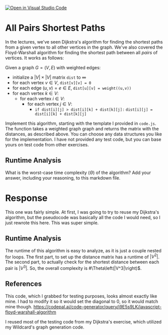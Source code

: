 [![Open in Visual Studio Code](https://classroom.github.com/assets/open-in-vscode-718a45dd9cf7e7f842a935f5ebbe5719a5e09af4491e668f4dbf3b35d5cca122.svg)](https://classroom.github.com/online_ide?assignment_repo_id=13025255&assignment_repo_type=AssignmentRepo)
# All Pairs Shortest Paths

In the lectures, we've seen Dijkstra's algorithm for finding the shortest paths
from a given vertex to all other vertices in the graph. We've also covered the
Floyd-Warshall algorithm for finding the shortest path between all *pairs* of
vertices. It works as follows:

Given a graph $G = (V, E)$ with weighted edges:
- initialize a $|V|\times|V|$ matrix `dist` to $\infty$
- for each vertex $v \in V$, `dist[v][v] = 0`
- for each edge $(u,v) = e \in E$, `dist[u][v] = weight((u,v))`
- for each vertex $k\in V$:
    - for each vertex $i\in V$:
        - for each vertex $j\in V$:
            - `if dist[i][j] > dist[i][k] + dist[k][j]:`
              `dist[i][j] = dist[i][k] + dist[k][j]`

Implement this algorithm, starting with the template I provided in `code.js`.
The function takes a weighted graph graph and returns the matrix with the
distances, as described above. You can choose any data structures you like for
the implementation. I have not provided any test code, but you can base yours on
test code from other exercises.

## Runtime Analysis

What is the worst-case time complexity ($\Theta$) of the algorithm? Add your
answer, including your reasoning, to this markdown file.


# Response
This one was fairly simple. At first, I was going to try to reuse my Dijkstra's algorithm, but the pseudocode was basically all the code I would need, so I just rewrote this here. This was super simple.

## Runtime Analysis

The runtime of this algorithm is easy to analyze, as it is just a couple nested for loops. The first part, to set up the distance matrix has a runtime of $|V^2|$. The second part, to actually check for the shortest distance between each pair is $|V^3|$. So, the overall complexity is #\Theta\left(|V^3|\right)$.

## References
This code, which I grabbed for testing purposes, looks almost exactly like mine. I had to modify it so it would set the diagonal to 0, so it would match mine though.
https://codepal.ai/code-generator/query/i9E5s9LK/javascript-floyd-warshall-algorithm

I reused most of the testing code from my Dijkstra's exercise, which utilized my Wildcard's graph generation code.